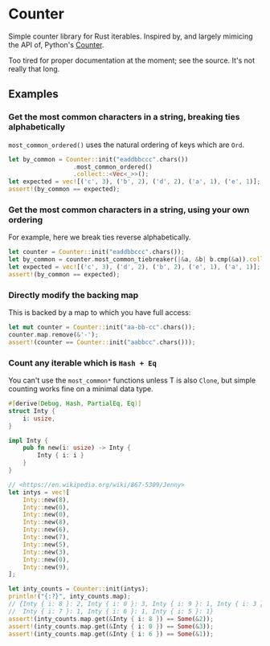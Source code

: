 # Counter

Simple counter library for Rust iterables. Inspired by, and largely mimicing the API of, Python's [Counter](https://docs.python.org/3.5/library/collections.html#collections.Counter).

Too tired for proper documentation at the moment; see the source. It's not really that long.

## Examples

### Get the most common characters in a string, breaking ties alphabetically

`most_common_ordered()` uses the natural ordering of keys which are `Ord`.

```rust
let by_common = Counter::init("eaddbbccc".chars())
                  .most_common_ordered()
                  .collect::<Vec<_>>();
let expected = vec![('c', 3), ('b', 2), ('d', 2), ('a', 1), ('e', 1)];
assert!(by_common == expected);
```

### Get the most common characters in a string, using your own ordering

For example, here we break ties reverse alphabetically.

```rust
let counter = Counter::init("eaddbbccc".chars());
let by_common = counter.most_common_tiebreaker(|&a, &b| b.cmp(&a)).collect::<Vec<_>>();
let expected = vec![('c', 3), ('d', 2), ('b', 2), ('e', 1), ('a', 1)];
assert!(by_common == expected);
```

### Directly modify the backing map

This is backed by a map to which you have full access:

```rust
let mut counter = Counter::init("aa-bb-cc".chars());
counter.map.remove(&'-');
assert!(counter == Counter::init("aabbcc".chars()));
```

### Count any iterable which is `Hash + Eq`

You can't use the `most_common*` functions unless T is also `Clone`, but simple counting works fine on a minimal data type.

```rust
#[derive(Debug, Hash, PartialEq, Eq)]
struct Inty {
    i: usize,
}

impl Inty {
    pub fn new(i: usize) -> Inty {
        Inty { i: i }
    }
}

// <https://en.wikipedia.org/wiki/867-5309/Jenny>
let intys = vec![
    Inty::new(8),
    Inty::new(0),
    Inty::new(0),
    Inty::new(8),
    Inty::new(6),
    Inty::new(7),
    Inty::new(5),
    Inty::new(3),
    Inty::new(0),
    Inty::new(9),
];

let inty_counts = Counter::init(intys);
println!("{:?}", inty_counts.map); 
// {Inty { i: 8 }: 2, Inty { i: 0 }: 3, Inty { i: 9 }: 1, Inty { i: 3 }: 1,
//  Inty { i: 7 }: 1, Inty { i: 6 }: 1, Inty { i: 5 }: 1}
assert!(inty_counts.map.get(&Inty { i: 8 }) == Some(&2));
assert!(inty_counts.map.get(&Inty { i: 0 }) == Some(&3));
assert!(inty_counts.map.get(&Inty { i: 6 }) == Some(&1));
```
